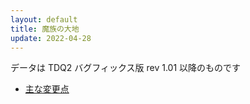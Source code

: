 ```yaml
---
layout: default
title: 魔族の大地
update: 2022-04-28
---
```


データは TDQ2 バグフィックス版 rev 1.01 以降のものです

* [主な変更点](diff)

